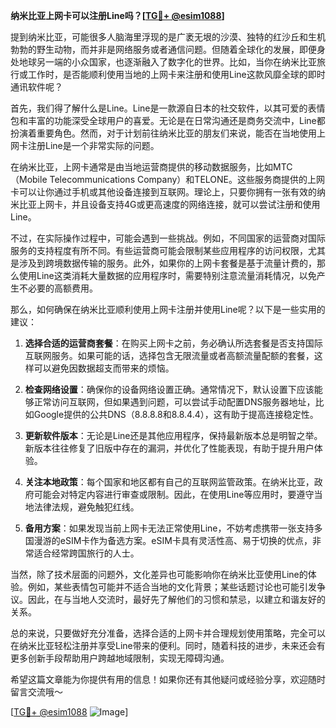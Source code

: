 **纳米比亚上网卡可以注册Line吗？[[TG💪+ @esim1088](https://t.me/s/esim1088)]**

提到纳米比亚，可能很多人脑海里浮现的是广袤无垠的沙漠、独特的红沙丘和生机勃勃的野生动物，而并非是网络服务或者通信问题。但随着全球化的发展，即便身处地球另一端的小众国家，也逐渐融入了数字化的世界。比如，当你在纳米比亚旅行或工作时，是否能顺利使用当地的上网卡来注册和使用Line这款风靡全球的即时通讯软件呢？

首先，我们得了解什么是Line。Line是一款源自日本的社交软件，以其可爱的表情包和丰富的功能深受全球用户的喜爱。无论是在日常沟通还是商务交流中，Line都扮演着重要角色。然而，对于计划前往纳米比亚的朋友们来说，能否在当地使用上网卡注册Line是一个非常实际的问题。

在纳米比亚，上网卡通常是由当地运营商提供的移动数据服务，比如MTC（Mobile Telecommunications Company）和TELONE。这些服务商提供的上网卡可以让你通过手机或其他设备连接到互联网。理论上，只要你拥有一张有效的纳米比亚上网卡，并且设备支持4G或更高速度的网络连接，就可以尝试注册和使用Line。

不过，在实际操作过程中，可能会遇到一些挑战。例如，不同国家的运营商对国际服务的支持程度有所不同。有些运营商可能会限制某些应用程序的访问权限，尤其是涉及到跨境数据传输的服务。此外，如果你的上网卡套餐是基于流量计费的，那么使用Line这类消耗大量数据的应用程序时，需要特别注意流量消耗情况，以免产生不必要的高额费用。

那么，如何确保在纳米比亚顺利使用上网卡注册并使用Line呢？以下是一些实用的建议：

1. **选择合适的运营商套餐**：在购买上网卡之前，务必确认所选套餐是否支持国际互联网服务。如果可能的话，选择包含无限流量或者高额流量配额的套餐，这样可以避免因数据超支而带来的烦恼。

2. **检查网络设置**：确保你的设备网络设置正确。通常情况下，默认设置下应该能够正常访问互联网，但如果遇到问题，可以尝试手动配置DNS服务器地址，比如Google提供的公共DNS（8.8.8.8和8.8.4.4），这有助于提高连接稳定性。

3. **更新软件版本**：无论是Line还是其他应用程序，保持最新版本总是明智之举。新版本往往修复了旧版中存在的漏洞，并优化了性能表现，有助于提升用户体验。

4. **关注本地政策**：每个国家和地区都有自己的互联网监管政策。在纳米比亚，政府可能会对特定内容进行审查或限制。因此，在使用Line等应用时，要遵守当地法律法规，避免触犯红线。

5. **备用方案**：如果发现当前上网卡无法正常使用Line，不妨考虑携带一张支持多国漫游的eSIM卡作为备选方案。eSIM卡具有灵活性高、易于切换的优点，非常适合经常跨国旅行的人士。

当然，除了技术层面的问题外，文化差异也可能影响你在纳米比亚使用Line的体验。例如，某些表情包可能并不适合当地的文化背景；某些话题讨论也可能引发争议。因此，在与当地人交流时，最好先了解他们的习惯和禁忌，以建立和谐友好的关系。

总的来说，只要做好充分准备，选择合适的上网卡并合理规划使用策略，完全可以在纳米比亚轻松注册并享受Line带来的便利。同时，随着科技的进步，未来还会有更多创新手段帮助用户跨越地域限制，实现无障碍沟通。

希望这篇文章能为你提供有用的信息！如果你还有其他疑问或经验分享，欢迎随时留言交流哦～ 

[[TG💪+ @esim1088](https://t.me/s/esim1088) ![Image](https://i.postimg.cc/4NQfJmqS/Snipaste-2025-05-13-00-14-12.png)]